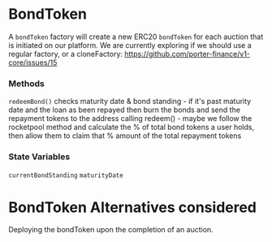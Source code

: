 # BondToken
A `bondToken` factory will create a new ERC20 `bondToken` for each auction that is initiated on our platform. We are currently exploring if we should use a regular factory, or a cloneFactory: https://github.com/porter-finance/v1-core/issues/15

### Methods
`redeemBond()`  checks maturity date & bond standing - if it's past maturity date and the loan as been repayed then burn the bonds and send the repayment tokens to the address calling redeem() - maybe we follow the rocketpool method and calculate the % of total bond tokens a user holds, then allow them to claim that % amount of the total repayment tokens

### State Variables
`currentBondStanding`
`maturityDate`

# BondToken Alternatives considered
Deploying the bondToken upon the completion of an auction. 
